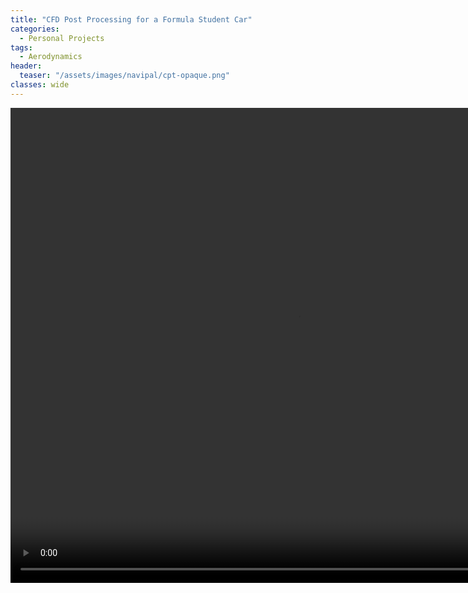 ```yaml
---
title: "CFD Post Processing for a Formula Student Car"
categories:
  - Personal Projects
tags:
  - Aerodynamics
header:
  teaser: "/assets/images/navipal/cpt-opaque.png"
classes: wide
---
```


<video width="920" height="760" loop="true" autoplay="autoplay" controls muted>
  <source src="/assets/videos/cpt-opaque.mp4" type="video/mp4">
</video>
